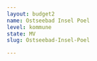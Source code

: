 ```yaml
---
layout: budget2
name: Ostseebad Insel Poel
level: kommune
state: MV
slug: Ostseebad-Insel-Poel

---
```



